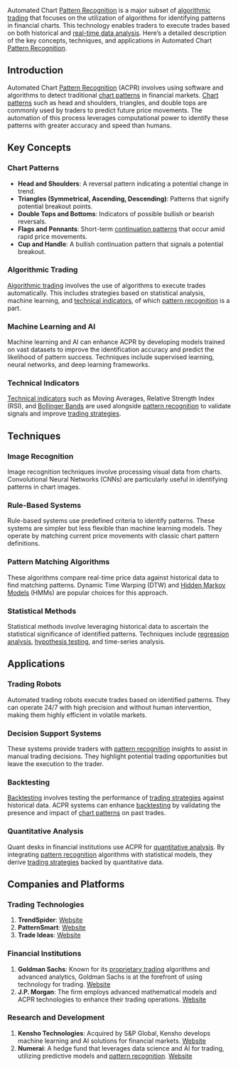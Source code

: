 Automated Chart [Pattern Recognition](../p/pattern_recognition.md) is a major subset of [algorithmic trading](../a/algorithmic_trading.md) that focuses on the utilization of algorithms for identifying patterns in financial charts. This technology enables traders to execute trades based on both historical and [real-time data analysis](../r/real-time_data_analysis.md). Here’s a detailed description of the key concepts, techniques, and applications in Automated Chart [Pattern Recognition](../p/pattern_recognition.md).

## Introduction

Automated Chart [Pattern Recognition](../p/pattern_recognition.md) (ACPR) involves using software and algorithms to detect traditional [chart patterns](../c/chart_patterns.md) in financial markets. [Chart patterns](../c/chart_patterns.md) such as head and shoulders, triangles, and double tops are commonly used by traders to predict future price movements. The automation of this process leverages computational power to identify these patterns with greater accuracy and speed than humans.

## Key Concepts

### Chart Patterns

- **Head and Shoulders**: A reversal pattern indicating a potential change in trend.
- **Triangles (Symmetrical, Ascending, Descending)**: Patterns that signify potential breakout points.
- **Double Tops and Bottoms**: Indicators of possible bullish or bearish reversals.
- **Flags and Pennants**: Short-term [continuation patterns](../c/continuation_patterns.md) that occur amid rapid price movements.
- **Cup and Handle**: A bullish continuation pattern that signals a potential breakout.

### Algorithmic Trading

[Algorithmic trading](../a/algorithmic_trading.md) involves the use of algorithms to execute trades automatically. This includes strategies based on statistical analysis, machine learning, and [technical indicators](../t/technical_indicators.md), of which [pattern recognition](../p/pattern_recognition.md) is a part.

### Machine Learning and AI

Machine learning and AI can enhance ACPR by developing models trained on vast datasets to improve the identification accuracy and predict the likelihood of pattern success. Techniques include supervised learning, neural networks, and deep learning frameworks.

### Technical Indicators

[Technical indicators](../t/technical_indicators.md) such as Moving Averages, Relative Strength Index (RSI), and [Bollinger Bands](../b/bollinger_bands.md) are used alongside [pattern recognition](../p/pattern_recognition.md) to validate signals and improve [trading strategies](../t/trading_strategies.md).

## Techniques

### Image Recognition

Image recognition techniques involve processing visual data from charts. Convolutional Neural Networks (CNNs) are particularly useful in identifying patterns in chart images.

### Rule-Based Systems

Rule-based systems use predefined criteria to identify patterns. These systems are simpler but less flexible than machine learning models. They operate by matching current price movements with classic chart pattern definitions.

### Pattern Matching Algorithms

These algorithms compare real-time price data against historical data to find matching patterns. Dynamic Time Warping (DTW) and [Hidden Markov Models](../h/hidden_markov_models.md) (HMMs) are popular choices for this approach.

### Statistical Methods

Statistical methods involve leveraging historical data to ascertain the statistical significance of identified patterns. Techniques include [regression analysis](../r/regression_analysis.md), [hypothesis testing](../h/hypothesis_testing.md), and time-series analysis.

## Applications

### Trading Robots

Automated trading robots execute trades based on identified patterns. They can operate 24/7 with high precision and without human intervention, making them highly efficient in volatile markets.

### Decision Support Systems

These systems provide traders with [pattern recognition](../p/pattern_recognition.md) insights to assist in manual trading decisions. They highlight potential trading opportunities but leave the execution to the trader.

### Backtesting

[Backtesting](../b/backtesting.md) involves testing the performance of [trading strategies](../t/trading_strategies.md) against historical data. ACPR systems can enhance [backtesting](../b/backtesting.md) by validating the presence and impact of [chart patterns](../c/chart_patterns.md) on past trades.

### Quantitative Analysis

Quant desks in financial institutions use ACPR for [quantitative analysis](../q/quantitative_analysis.md). By integrating [pattern recognition](../p/pattern_recognition.md) algorithms with statistical models, they derive [trading strategies](../t/trading_strategies.md) backed by quantitative data.

## Companies and Platforms

### Trading Technologies

1. **TrendSpider**: [Website](https://www.trendspider.com)
2. **PatternSmart**: [Website](https://www.patternsmart.com)
3. **Trade Ideas**: [Website](https://www.trade-ideas.com)

### Financial Institutions

1. **Goldman Sachs**: Known for its [proprietary trading](../p/proprietary_trading.md) algorithms and advanced analytics, Goldman Sachs is at the forefront of using technology for trading. [Website](https://www.goldmansachs.com)
2. **J.P. Morgan**: The firm employs advanced mathematical models and ACPR technologies to enhance their trading operations. [Website](https://www.jpmorgan.com)

### Research and Development

1. **Kensho Technologies**: Acquired by S&P Global, Kensho develops machine learning and AI solutions for financial markets. [Website](https://www.kensho.com)
2. **Numerai**: A hedge fund that leverages data science and AI for trading, utilizing predictive models and [pattern recognition](../p/pattern_recognition.md). [Website](https://numer.ai)
